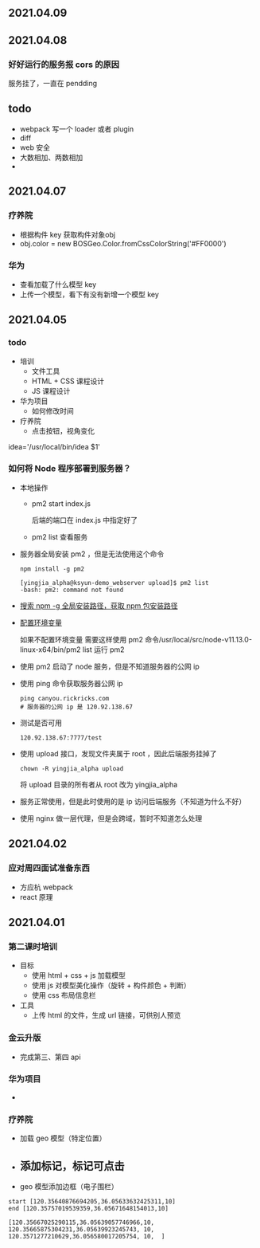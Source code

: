 ## 2021.04.09

### 



## 2021.04.08

### 好好运行的服务报 cors 的原因

服务挂了，一直在 pendding



## todo

- webpack 写一个 loader 或者 plugin
- diff
- web 安全
- 大数相加、两数相加
- 









## 2021.04.07

### 疗养院

- 根据构件 key 获取构件对象obj
- obj.color = new BOSGeo.Color.fromCssColorString('#FF0000')



### 华为

- 查看加载了什么模型 key
- 上传一个模型，看下有没有新增一个模型 key





## 2021.04.05

### todo

- 培训
  - 文件工具
  - HTML + CSS 课程设计
  - JS 课程设计
- 华为项目
  - 如何修改时间
- 疗养院
  - 点击按钮，视角变化

idea='/usr/local/bin/idea $1'





### 如何将 Node 程序部署到服务器？

- 本地操作

  - pm2 start index.js

    后端的端口在 index.js 中指定好了

  - pm2 list 查看服务

- 服务器全局安装 pm2 ，但是无法使用这个命令

  ```
  npm install -g pm2
  ```

  ```
  [yingjia_alpha@ksyun-demo_webserver upload]$ pm2 list
  -bash: pm2: command not found
  ```

- [搜索 npm -g 全局安装路径，获取 npm 包安装路径](https://blog.csdn.net/weixin_44135121/article/details/89874915)

- [配置环境变量](https://blog.csdn.net/y353027520dx/article/details/54617911)

  如果不配置环境变量 需要这样使用 pm2 命令/usr/local/src/node-v11.13.0-linux-x64/bin/pm2 list 运行 pm2

- 使用 pm2 启动了 node 服务，但是不知道服务器的公网 ip

- 使用 ping 命令获取服务器公网 ip

  ```
  ping canyou.rickricks.com
  # 服务器的公网 ip 是 120.92.138.67
  ```

- 测试是否可用

  ```
  120.92.138.67:7777/test
  ```

- 使用 upload 接口，发现文件夹属于 root ，因此后端服务挂掉了

  ```
  chown -R yingjia_alpha upload
  ```

  将 upload 目录的所有者从 root 改为 yingjia_alpha

- 服务正常使用，但是此时使用的是 ip 访问后端服务（不知道为什么不好）

- 使用 nginx 做一层代理，但是会跨域，暂时不知道怎么处理









## 2021.04.02

### 应对周四面试准备东西

- 方应杭 webpack 
- react 原理









## 2021.04.01

### 第二课时培训

- 目标
  - 使用 html + css + js 加载模型
  - 使用 js 对模型美化操作（旋转 + 构件颜色 + 判断）
  - 使用 css 布局信息栏
- 工具
  - 上传 html 的文件，生成 url 链接，可供别人预览

### 金云升版

- 完成第三、第四 api

### 华为项目

- 

### 疗养院

- 加载 geo 模型（特定位置）
- 添加标记，标记可点击
  - 
- geo 模型添加边框（电子围栏）





```
start [120.35640876694205,36.05633632425311,10]
end [120.35757019539359,36.05671648154013,10]

[120.35667025290115,36.05639057746966,10, 120.35665875304231,36.05639923245743, 10, 120.3571277210629,36.056580017205754, 10,  ]
```









### 